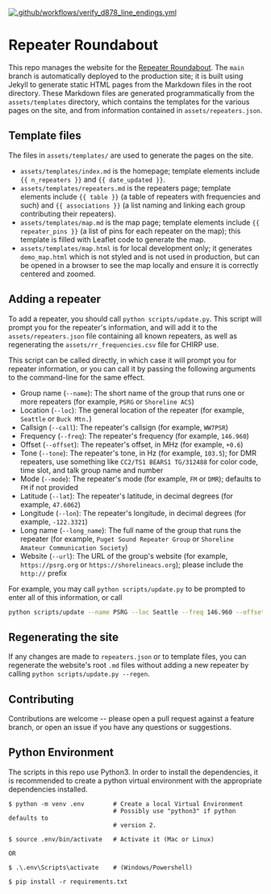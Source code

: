 [![.github/workflows/verify_d878_line_endings.yml](https://github.com/QCaudron/repeater_roundabout/actions/workflows/verify_d878_line_endings.yml/badge.svg?branch=main)](https://github.com/QCaudron/repeater_roundabout/actions/workflows/verify_d878_line_endings.yml)


# Repeater Roundabout

This repo manages the website for the [Repeater Roundabout](https://repeaterroundabout.com). The `main` branch is automatically deployed to the production site; it is built using Jekyll to generate static HTML pages from the Markdown files in the root directory. These Markdown files are generated programmatically from the `assets/templates` directory, which contains the templates for the various pages on the site, and from information contained in `assets/repeaters.json`.


## Template files

The files in `assets/templates/` are used to generate the pages on the site.

- `assets/templates/index.md` is the homepage; template elements include `{{ n_repeaters }}` and `{{ date_updated }}`.
- `assets/templates/repeaters.md` is the repeaters page; template elements include `{{ table }}` (a table of repeaters with frequencies and such) and `{{ associations }}` (a list naming and linking each group contributing their repeaters).
- `assets/templates/map.md` is the map page; template elements include `{{ repeater_pins }}` (a list of pins for each repeater on the map); this template is filled with Leaflet code to generate the map.
- `assets/templates/map.html` is for local development only; it generates `demo_map.html` which is not styled and is not used in production, but can be opened in a browser to see the map locally and ensure it is correctly centered and zoomed.


## Adding a repeater

To add a repeater, you should call `python scripts/update.py`. This script will prompt you for the repeater's information, and will add it to the `assets/repeaters.json` file containing all known repeaters, as well as regenerating the `assets/rr_frequencies.csv` file for CHIRP use.

This script can be called directly, in which case it will prompt you for repeater information, or you can call it by passing the following arguments to the command-line for the same effect.

- Group name (`--name`): The short name of the group that runs one or more repeaters (for example, `PSRG` or `Shoreline ACS`)
- Location (`--loc`): The general location of the repeater (for example, `Seattle` or `Buck Mtn.`)
- Callsign (`--call`): The repeater's callsign (for example, `WW7PSR`)
- Frequency (`--freq`): The repeater's frequency (for example, `146.960`)
- Offset (`--offset`): The repeater's offset, in MHz (for example, `+0.6`)
- Tone (`--tone`): The repeater's tone, in Hz (for example, `103.5`); for DMR repeaters, use something like `CC2/TS1 BEARS1 TG/312488` for color code, time slot, and talk group name and number
- Mode (`--mode`): The repeater's mode (for example, `FM` or `DMR`); defaults to `FM` if not provided
- Latitude (`--lat`): The repeater's latitude, in decimal degrees (for example, `47.6062`)
- Longitude (`--lon`): The repeater's longitude, in decimal degrees (for example, `-122.3321`)
- Long name (`--long_name`): The full name of the group that runs the repeater (for example, `Puget Sound Repeater Group` or `Shoreline Amateur Communication Society`)
- Website (`--url`): The URL of the group's website (for example, `https://psrg.org` or `https://shorelineacs.org`); please include the `http://` prefix

For example, you may call `python scripts/update.py` to be prompted to enter all of this information, or call

```bash
python scripts/update --name PSRG --loc Seattle --freq 146.960 --offset -0.6 --tone 103.5 --lat 47.623963 --lon -122.315173 --long_name "Puget Sound Repeater Group" --url https://psrg.org
```

## Regenerating the site

If any changes are made to `repeaters.json` or to template files, you can regenerate the website's root `.md` files without adding a new repeater by calling `python scripts/update.py --regen`.


## Contributing

Contributions are welcome -- please open a pull request against a feature branch, or open an issue if you have any questions or suggestions.


## Python Environment

The scripts in this repo use Python3.  In order to install the dependencies, it
is recommended to create a python virtual environment with the appropriate
dependencies installed.

```
$ python -m venv .env        # Create a local Virtual Environment
                             # Possibly use "python3" if python defaults to
                             # version 2.

$ source .env/bin/activate   # Activate it (Mac or Linux)

OR

$ .\.env\Scripts\activate    # (Windows/Powershell)

$ pip install -r requirements.txt
```
